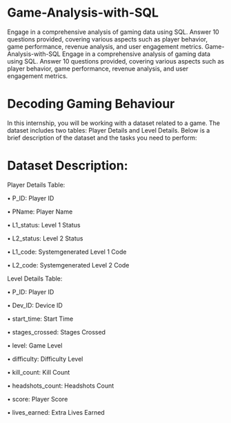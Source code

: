 # Game-Analysis-with-SQL
Engage in a comprehensive analysis of gaming data using SQL. Answer 10 questions provided, covering various aspects such as player behavior, game performance, revenue analysis, and user engagement metrics.
Game-Analysis-with-SQL
Engage in a comprehensive analysis of gaming data using SQL. Answer 10 questions provided, covering various aspects such as player behavior, game performance, revenue analysis, and user engagement metrics.

# Decoding Gaming Behaviour
In this internship, you will be working with a dataset related to a game. The dataset includes two tables: Player Details and Level Details. Below is a brief description of the dataset and the tasks you need to perform:

# Dataset Description:
Player Details Table:

• P_ID: Player ID

• PName: Player Name

• L1_status: Level 1 Status

• L2_status: Level 2 Status

• L1_code: Systemgenerated Level 1 Code

• L2_code: Systemgenerated Level 2 Code

Level Details Table:

• P_ID: Player ID

• Dev_ID: Device ID

• start_time: Start Time

• stages_crossed: Stages Crossed

• level: Game Level

• difficulty: Difficulty Level

• kill_count: Kill Count

• headshots_count: Headshots Count

• score: Player Score

• lives_earned: Extra Lives Earned
